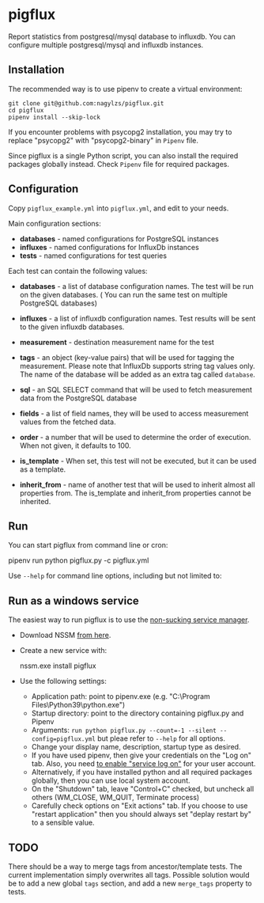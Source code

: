 # pigflux

Report statistics from postgresql/mysql database to influxdb. You can configure multiple postgresql/mysql and influxdb instances.

## Installation

The recommended way is to use pipenv to create a virtual environment:

    git clone git@github.com:nagylzs/pigflux.git
    cd pigflux
    pipenv install --skip-lock

If you encounter problems with psycopg2 installation, you may try to replace "psycopg2" with "psycopg2-binary" in `Pipenv` file.

Since pigflux is a single Python script, you can also install the required packages globally instead. Check `Pipenv`
file for required packages.

## Configuration

Copy `pigflux_example.yml` into `pigflux.yml`, and edit to your needs.

Main configuration sections:

* **databases** - named configurations for PostgreSQL instances
* **influxes** - named configurations for InfluxDb instances
* **tests** - named configurations for test queries

Each test can contain the following values:

* **databases** - a list of database configuration names. The test will be run on the given databases. (
  You can run the same test on multiple PostgreSQL databases)

* **influxes** - a list of influxdb configuration names. Test results will be sent to the given influxdb databases.

* **measurement** - destination measurement name for the test
* **tags** - an object (key-value pairs) that will be used for tagging the measurement. Please note that InfluxDb
  supports string tag values only. The name of the database will be added as an extra tag called `database`. 
* **sql** - an SQL SELECT command that will be used to fetch measurement data from the PostgreSQL database
* **fields** - a list of field names, they will be used to access measurement values from the fetched data.
* **order** - a number that will be used to determine the order of execution. When not given, it defaults to 100.
* **is_template** - When set, this test will not be executed, but it can be used as a template.

* **inherit_from** - name of another test that will be used to inherit almost all properties from. The is_template and
  inherit_from properties cannot be inherited.

## Run

You can start pigflux from command line or cron:

  pipenv run python pigflux.py -c pigflux.yml

Use `--help` for command line options, including but not limited to:

## Run as a windows service

The easiest way to run pigflux is to use the [non-sucking service manager](https://nssm.cc/download).

* Download NSSM [from here](https://nssm.cc/download).
* Create a new service with:

    nssm.exe install pigflux
  
* Use the following settings:

  - Application path: point to pipenv.exe (e.g. "C:\Program Files\Python39\python.exe")
  - Startup directory: point to the directory containing pigflux.py and Pipenv
  - Arguments: `run python pigflux.py --count=-1 --silent --config=pigflux.yml` but pleae refer
    to `--help` for all options.
  - Change your display name, description, startup type as desired.
  - If you have used pipenv, then give your credentials on the "Log on" tab.
    Also, you need [to enable "service log on"](https://docs.microsoft.com/en-us/system-center/scsm/enable-service-log-on-sm?view=sc-sm-2019#enable-service-log-on-through-a-local-group-policy) for your user account.
  - Alternatively, if you have installed python and all required packages globally, then
    you can use local system account.
  - On the "Shutdown" tab, leave "Control+C" checked, but uncheck
    all others (WM_CLOSE, WM_QUIT, Terminate process)
  - Carefully check options on "Exit actions" tab. If you choose to use
    "restart application" then you should always set "deplay restart by"
    to a sensible value.
    
## TODO

There should be a way to merge tags from ancestor/template tests. The current implementation simply overwrites all tags.
Possible solution would be to add a new global `tags` section, and add a new `merge_tags` property to tests. 